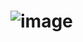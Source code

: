 # ![image](https://user-images.githubusercontent.com/90931685/177762448-8d6aeb42-38f5-419b-ab47-73c76d95bcba.png)
